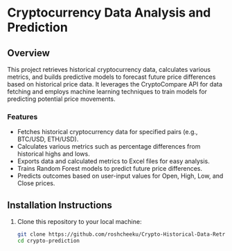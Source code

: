 <h1>Cryptocurrency Data Analysis and Prediction</h1>

## Overview
This project retrieves historical cryptocurrency data, calculates various metrics, and builds predictive models to forecast future price differences based on historical price data. It leverages the CryptoCompare API for data fetching and employs machine learning techniques to train models for predicting potential price movements.

### Features
- Fetches historical cryptocurrency data for specified pairs (e.g., BTC/USD, ETH/USD).
- Calculates various metrics such as percentage differences from historical highs and lows.
- Exports data and calculated metrics to Excel files for easy analysis.
- Trains Random Forest models to predict future price differences.
- Predicts outcomes based on user-input values for Open, High, Low, and Close prices.

## Installation Instructions
1. Clone this repository to your local machine:
   ```bash
   git clone https://github.com/roshcheeku/Crypto-Historical-Data-Retrieval.git
   cd crypto-prediction
